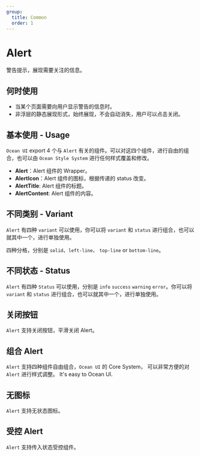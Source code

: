 ```yaml
---
group:
  title: Common
  order: 1
---
```


# Alert

警告提示，展现需要关注的信息。

## 何时使用

- 当某个页面需要向用户显示警告的信息时。
- 非浮层的静态展现形式，始终展现，不会自动消失，用户可以点击关闭。

## 基本使用 - Usage

`Ocean UI` export 4 个与 `Alert` 有关的组件。可以对这四个组件，进行自由的组合，也可以由 `Ocean Style System` 进行任何样式覆盖和修改。

- **Alert**：Alert 组件的 Wrapper。
- **AlertIcon**：Alert 组件的图标，根据传递的 status 改变。
- **AlertTitle**: Alert 组件的标题。
- **AlertContent**: Alert 组件的内容。

<code src="./document/basic.tsx"></code>

## 不同类别 - Variant

`Alert` 有四种 `variant` 可以使用，你可以将 `variant` 和 `status` 进行组合，也可以就其中一个，进行单独使用。

四种分格，分别是 `solid`、`left-line`、 `top-line` or `bottom-line`。

<code src="./document/variant.tsx"></code>

## 不同状态 - Status

`Alert` 有四种 `Status` 可以使用，分别是 `info` `success` `warning` `error`。你可以将 `variant` 和 `status` 进行组合，也可以就其中一个，进行单独使用。

<code src="./document/type.tsx"></code>

## 关闭按钮

`Alert` 支持关闭按钮，平滑关闭 Alert。
<code src="./document/close.tsx"></code>

## 组合 Alert

`Alert` 支持四种组件自由组合，`Ocean UI` 的 Core System， 可以非常方便的对 `Alert` 进行样式调整。 It's easy to Ocean UI.

<code src="./document/title.tsx"></code>

## 无图标

`Alert` 支持无状态图标。
<code src="./document/icon.tsx"></code>

## 受控 Alert

`Alert` 支持传入状态受控组件。
<code src="./document/control.tsx"></code>
